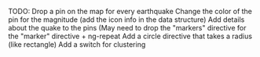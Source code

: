 TODO:
Drop a pin on the map for every earthquake
Change the color of the pin for the magnitude (add the icon info in the data structure)
Add details about the quake to the pins (May need to drop the "markers" directive for the "marker" directive + ng-repeat
Add a circle directive that takes a radius (like rectangle)
Add a switch for clustering

